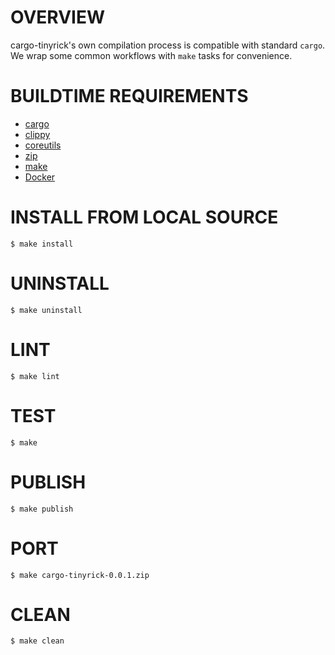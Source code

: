 # OVERVIEW

cargo-tinyrick's own compilation process is compatible with standard `cargo`. We wrap some common workflows with `make` tasks for convenience.

# BUILDTIME REQUIREMENTS

* [cargo](https://www.rust-lang.org/en-US/)
* [clippy](https://github.com/rust-lang-nursery/rust-clippy)
* [coreutils](https://www.gnu.org/software/coreutils/coreutils.html)
* [zip](https://linux.die.net/man/1/zip)
* [make](https://www.gnu.org/software/make/)
* [Docker](https://www.docker.com/)

# INSTALL FROM LOCAL SOURCE

```console
$ make install
```

# UNINSTALL

```console
$ make uninstall
```

# LINT

```console
$ make lint
```

# TEST

```console
$ make
```

# PUBLISH

```console
$ make publish
```

# PORT

```console
$ make cargo-tinyrick-0.0.1.zip
```

# CLEAN

```console
$ make clean
```
